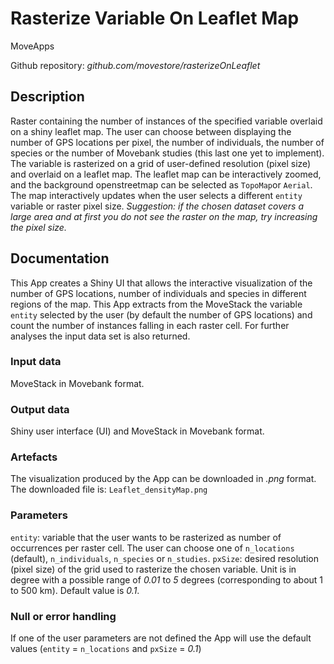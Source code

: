 # Rasterize Variable On Leaflet Map

MoveApps

Github repository: *github.com/movestore/rasterizeOnLeaflet*

## Description
Raster containing the number of instances of the specified variable overlaid on a shiny leaflet map. The user can choose between displaying the number of GPS locations per pixel, the number of individuals, the number of species or the number of Movebank studies (this last one yet to implement). The variable is rasterized on a grid of user-defined resolution (pixel size) and overlaid on a leaflet map. The leaflet map can be interactively zoomed, and the background openstreetmap can be selected as `TopoMap`or `Aerial`. The map interactively updates when the user selects a different `entity` variable or raster pixel size. *Suggestion: if the chosen dataset covers a large area and at first you do not see the raster on the map, try increasing the pixel size.*

## Documentation
This App creates a Shiny UI that allows the interactive visualization of the number of GPS locations, number of individuals and species in different regions of the map. This App extracts from the MoveStack the variable `entity` selected by the user (by default the number of GPS locations) and count the number of instances falling in each raster cell. For further analyses the input data set is also returned.

### Input data
MoveStack in Movebank format.

### Output data
Shiny user interface (UI) and MoveStack in Movebank format.

### Artefacts
The visualization produced by the App can be downloaded in *.png* format. The downloaded file is: `Leaflet_densityMap.png`

### Parameters 
`entity`: variable that the user wants to be rasterized as number of occurrences per raster cell. The user can choose one of `n_locations` (default), `n_individuals`, `n_species` or `n_studies`.
`pxSize`: desired resolution (pixel size) of the grid used to rasterize the chosen variable. Unit is in degree with a possible range of *0.01* to *5* degrees (corresponding to about 1 to 500 km). Default value is *0.1*.

### Null or error handling
If one of the user parameters are not defined the App will use the default values (`entity` = `n_locations` and `pxSize` = *0.1*)

